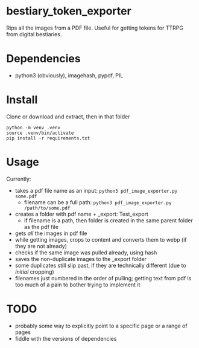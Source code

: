 # bestiary_token_exporter
Rips all the images from a PDF file. Useful for getting tokens for TTRPG from digital bestiaries.

# Dependencies
- python3 (obviously), imagehash, pypdf, PIL

#  Install
Clone or download and extract, then in that folder
```
python -m venv .venv
source .venv/bin/activate
pip install -r requirements.txt
```

# Usage
Currently:
 - takes a pdf file name as an input: `python3 pdf_image_exporter.py some.pdf`
    * filename can be a full path: `python3 pdf_image_exporter.py /path/to/some.pdf`
 - creates a folder with pdf name + _export: Test_export
    * if filename is a path, then folder is created in the same parent folder as the pdf file
 - gets *all* the images in pdf file
 - while getting images, crops to content and converts them to webp (if they are not already)
 - checks if the same image was pulled already, using hash
 - saves the non-duplicate images to the _export folder
 - some duplicates still slip past, if they are technically different (due to *initial* cropping)
 - filenames just numbered in the order of pulling; getting text from pdf is too much of a pain to bother trying to implement it

 # TODO
  - probably some way to explicitly point to a specific page or a range of pages
  - fiddle with the versions of dependencies